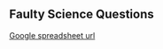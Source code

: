 ## Faulty Science Questions
[Google spreadsheet url](https://docs.google.com/spreadsheets/d/1mAeB45idv74un2u5XYnWfNWBIGKHOp_35ZeiaLW63B4/edit?usp=sharing)
